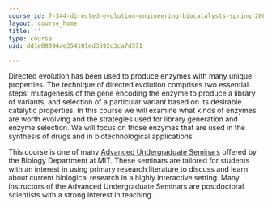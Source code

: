 ```yaml
---
course_id: 7-344-directed-evolution-engineering-biocatalysts-spring-2008
layout: course_home
title: ''
type: course
uid: dd1e08094ae354101ed3592c3ca7d571

---
```

Directed evolution has been used to produce enzymes with many unique properties. The technique of directed evolution comprises two essential steps: mutagenesis of the gene encoding the enzyme to produce a library of variants, and selection of a particular variant based on its desirable catalytic properties. In this course we will examine what kinds of enzymes are worth evolving and the strategies used for library generation and enzyme selection. We will focus on those enzymes that are used in the synthesis of drugs and in biotechnological applications.

This course is one of many [Advanced Undergraduate Seminars](https://biology.mit.edu/undergraduate/course_listings/advanced_undergraduate_seminars) offered by the Biology Department at MIT. These seminars are tailored for students with an interest in using primary research literature to discuss and learn about current biological research in a highly interactive setting. Many instructors of the Advanced Undergraduate Seminars are postdoctoral scientists with a strong interest in teaching.
